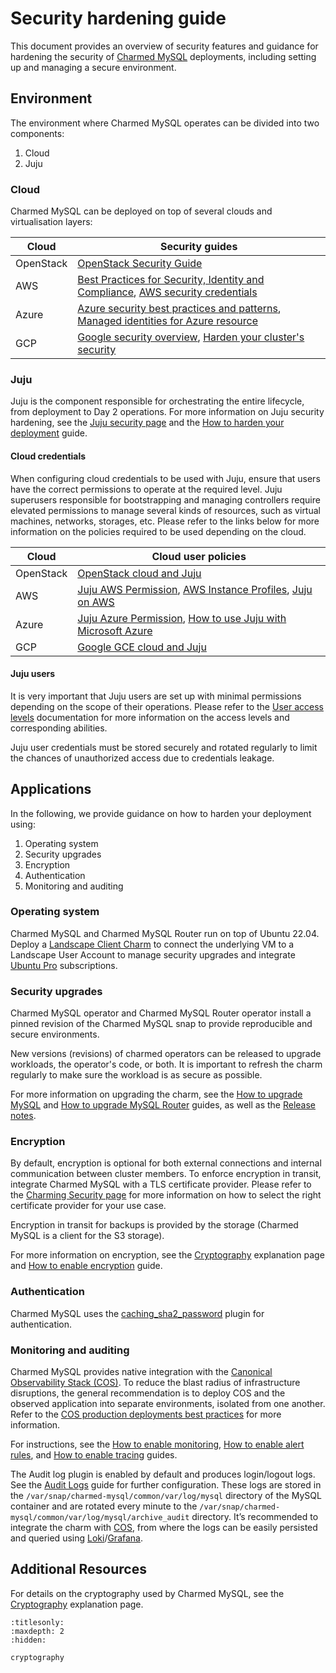 
# Security hardening guide

This document provides an overview of security features and guidance for hardening the security of [Charmed MySQL](https://charmhub.io/mysql) deployments, including setting up and managing a secure environment.

## Environment

The environment where Charmed MySQL operates can be divided into two components:

1. Cloud
2. Juju

### Cloud

Charmed MySQL can be deployed on top of several clouds and virtualisation layers:

| Cloud              | Security guides                                                                                                                                                                                                                                                                                                                                   |
|--------------------|--------------------------------------------------------------------------------------------------------------------------------------------------------------------------------------------------------------------------------------------------------------------------------------------------------------------------------------------------|
| OpenStack | [OpenStack Security Guide](https://docs.openstack.org/security-guide/)                                                                                                                                                                                                                                                                    |
| AWS           | [Best Practices for Security, Identity and Compliance](https://aws.amazon.com/architecture/security-identity-compliance), [AWS security credentials](https://docs.aws.amazon.com/IAM/latest/UserGuide/security-creds.html) | 
| Azure              | [Azure security best practices and patterns](https://learn.microsoft.com/en-us/azure/security/fundamentals/best-practices-and-patterns), [Managed identities for Azure resource](https://learn.microsoft.com/en-us/entra/identity/managed-identities-azure-resources/)                                                     |
| GCP         |  [Google security overview](https://cloud.google.com/kubernetes-engine/docs/concepts/security-overview), [Harden your cluster's security](https://cloud.google.com/kubernetes-engine/docs/concepts/security-overview)                                                    |

### Juju 

Juju is the component responsible for orchestrating the entire lifecycle, from deployment to Day 2 operations. For more information on Juju security hardening, see the
[Juju security page](https://documentation.ubuntu.com/juju/latest/explanation/juju-security/index.html) and the [How to harden your deployment](https://documentation.ubuntu.com/juju/3.6/howto/manage-your-deployment/#harden-your-deployment) guide.

#### Cloud credentials

When configuring cloud credentials to be used with Juju, ensure that users have the correct permissions to operate at the required level. Juju superusers responsible for bootstrapping and managing controllers require elevated permissions to manage several kinds of resources, such as virtual machines, networks, storages, etc. Please refer to the links below for more information on the policies required to be used depending on the cloud. 

| Cloud              | Cloud user policies                                                                                                                                                                                                                                                                                                                                  |
|--------------------|--------------------------------------------------------------------------------------------------------------------------------------------------------------------------------------------------------------------------------------------------------------------------------------------------------------------------------------------------|
| OpenStack | [OpenStack cloud and Juju](https://canonical-juju.readthedocs-hosted.com/en/latest/user/reference/cloud/list-of-supported-clouds/the-openstack-cloud-and-juju/)                                                                                                                                                                                                                                                                    |
| AWS           | [Juju AWS Permission](https://discourse.charmhub.io/t/juju-aws-permissions/5307), [AWS Instance Profiles](https://discourse.charmhub.io/t/using-aws-instance-profiles-with-juju-2-9/5185), [Juju on AWS](https://juju.is/docs/juju/amazon-ec2)| 
| Azure              | [Juju Azure Permission](https://juju.is/docs/juju/microsoft-azure), [How to use Juju with Microsoft Azure](https://discourse.charmhub.io/t/how-to-use-juju-with-microsoft-azure/15219)                                                    |
| GCP         |  [Google GCE cloud and Juju](https://canonical-juju.readthedocs-hosted.com/en/latest/user/reference/cloud/list-of-supported-clouds/the-google-gce-cloud-and-juju/)                                               |

#### Juju users

It is very important that Juju users are set up with minimal permissions depending on the scope of their operations. Please refer to the [User access levels](https://juju.is/docs/juju/user-permissions) documentation for more information on the access levels and corresponding abilities.

Juju user credentials must be stored securely and rotated regularly to limit the chances of unauthorized access due to credentials leakage.

## Applications

In the following, we provide guidance on how to harden your deployment using:

1. Operating system
2. Security upgrades
3. Encryption 
4. Authentication
5. Monitoring and auditing

### Operating system

Charmed MySQL and Charmed MySQL Router run on top of Ubuntu 22.04. Deploy a [Landscape Client Charm](https://charmhub.io/landscape-client?) to connect the underlying VM to a Landscape User Account to manage security upgrades and integrate [Ubuntu Pro](https://ubuntu.com/pro) subscriptions. 

### Security upgrades

Charmed MySQL operator and Charmed MySQL Router operator install a pinned revision of the Charmed MySQL snap to provide reproducible and secure environments.

New versions (revisions) of charmed operators can be released to upgrade workloads, the operator's code, or both. It is important to refresh the charm regularly to make sure the workload is as secure as possible.

For more information on upgrading the charm, see the [How to upgrade MySQL](https://canonical.com/data/docs/mysql/iaas/h-upgrade) and [How to upgrade MySQL Router](https://charmhub.io/mysql-router/docs/h-upgrade?channel=dpe/edge) guides, as well as the [Release notes](https://canonical.com/data/docs/mysql/iaas/r-releases).

### Encryption

By default, encryption is optional for both external connections and internal communication between cluster members. To enforce encryption in transit, integrate Charmed MySQL with a TLS certificate provider. Please refer to the [Charming Security page](https://charmhub.io/topics/security-with-x-509-certificates) for more information on how to select the right certificate provider for your use case.

Encryption in transit for backups is provided by the storage (Charmed MySQL is a client for the S3 storage).

For more information on encryption, see the [Cryptography](https://discourse.charmhub.io/t/charmed-mysql-explanations-cryptography/16785) explanation page and [How to enable encryption](https://canonical.com/data/docs/mysql/iaas/h-enable-tls) guide.

### Authentication

Charmed MySQL uses the [caching_sha2_password](https://dev.mysql.com/doc/refman/8.0/en/caching-sha2-pluggable-authentication.html) plugin for authentication. 

### Monitoring and auditing

Charmed MySQL provides native integration with the [Canonical Observability Stack (COS)](https://charmhub.io/topics/canonical-observability-stack). To reduce the blast radius of infrastructure disruptions, the general recommendation is to deploy COS and the observed application into separate environments, isolated from one another. Refer to the [COS production deployments best practices](https://charmhub.io/topics/canonical-observability-stack/reference/best-practices) for more information.

For instructions, see the [How to enable monitoring](https://canonical.com/data/docs/mysql/iaas/h-enable-monitoring), [How to enable alert rules](https://canonical.com/data/docs/mysql/iaas/h-enable-alert-rules), and [How to enable tracing](https://canonical.com/data/docs/mysql/iaas/h-enable-tracing) guides.

The Audit log plugin is enabled by default and produces login/logout logs. See the [Audit Logs](https://charmhub.io/mysql/docs/e-audit-logs) guide for further configuration. These logs are stored in the `/var/snap/charmed-mysql/common/var/log/mysql` directory of the MySQL container and are rotated every minute to the `/var/snap/charmed-mysql/common/var/log/mysql/archive_audit` directory. It’s recommended to integrate the charm with [COS](https://discourse.charmhub.io/t/9900), from where the logs can be easily persisted and queried using [Loki](https://charmhub.io/loki-k8s)/[Grafana](https://charmhub.io/grafana).

## Additional Resources

For details on the cryptography used by Charmed MySQL, see the [Cryptography](https://discourse.charmhub.io/t/charmed-mysql-explanations-cryptography/16785) explanation page.


```{toctree}
:titlesonly:
:maxdepth: 2
:hidden:

cryptography
```
